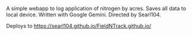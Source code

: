A simple webapp to log application of nitrogen by acres.
Saves all data to local device.
Written with Google Gemini.
Directed by Searl104.

Deploys to https://searl104.github.io/FieldNTrack.github.io/
